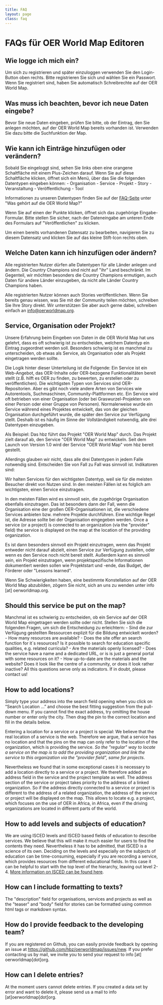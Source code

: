 ```yaml
---
title: FAQ
layout: page
class: faq
---
```

# FAQs für OER World Map Editoren

## Wie logge ich mich ein?

Um sich zu registrieren und später einzuloggen verwenden Sie den Login-Button oben rechts. Bitte registrieren Sie sich und wählen Sie ein Passwort. Wenn Sie registriert sind, haben Sie automatisch Schreibrechte auf der OER World Map.

## Was muss ich beachten, bevor ich neue Daten eingebe?

Bevor Sie neue Daten eingeben, prüfen Sie bitte, ob der Eintrag, den Sie anlegen möchten, auf der OER World Map bereits vorhanden ist. Verwenden Sie dazu bitte die Suchfunktion der Map.

## Wie kann ich Einträge hinzufügen oder verändern?

Sobald Sie eingeloggt sind, sehen Sie links oben eine orangene Schaltfläche mit einem Plus-Zeichen darauf. Wenn Sie auf diese Schaltfläche klicken, öffnet sich ein Menü, über das Sie die folgenden Datentypen eingeben können: - Organisation - Service - Projekt - Story - Veranstaltung - Veröffentlichung - Tool

Informationen zu unseren Datentypen finden Sie auf der [FAQ-Seite](https://oerworldmap.org/FAQ) unter "Was gehört auf die OER World Map?"

Wenn Sie auf einen der Punkte klicken, öffnet sich das zugehörige Eingabe-Formular. Bitte stellen Sie sicher, nach der Dateneingabe am unteren Ende des Formulars auf "Veröffentlichen" zu klicken.

Um einen bereits vorhandenen Datensatz zu bearbeiten, navigieren Sie zu diesem Datensatz und klicken Sie auf das kleine Stift-Icon rechts oben.

## Welche Daten kann ich hinzufügen oder ändern?

Alle registrierten Nutzer dürfen alle Datentypen für alle Länder anlegen und ändern. Die Country Champions sind nicht auf "ihr" Land beschränkt. Im Gegenteil, wir möchten besonders die Country Champions ermutigen, auch Daten für andere Länder einzugeben, da nicht alle Länder Country Champions haben.

Alle registrierten Nutzer können auch Stories veröffentlichen. Wenn Sie bereits genau wissen, was Sie mit der Community teilen möchten, schreiben Sie Ihre Story direkt. Wir unterstützen Sie aber auch gerne dabei, schreiben einfach an info@oerworldmap.org.

## Service, Organisation oder Projekt?

Unsere Erfahrung beim Eingeben von Daten in die OER World Map hat uns gelehrt, dass es oft schwierig ist zu entscheiden, welchem Datentyp ein Eintrag zugeordnet werden soll. Besonders schwierig ist es manchmal zu unterscheiden, ob etwas als Service, als Organisation oder als Projekt eingetragen werden sollte.

Die Logik hinter dieser Unterteilung ist die Folgende: Ein Service ist ein Web-Angebot, das OER-Inhalte oder OER-bezogene Funktionalitäten bereit stellt (z.B. hilft es OER zu finden, zu bewerten, zu erstellen oder zu veröffentlichen). Die wichtigsten Typen von Services sind OER-Repositorien. Aber es gibt noch viele andere Arten von Services wie Autorentools, Suchmaschinen, Community-Plattformen etc. Ein Service wird oft betrieben von einer Organisation (oder bei Graswurzel-Projekten von einer Person oder einer Gruppe von Personen). Normalerweise wurde ein Service während eines Projektes entwickelt, das von der gleichen Organisation durchgeführt wurde, die später den Service zur Verfügung stellt. Deshalb ist es häufig im Sinne der Vollständigkeit notwendig, alle drei Datentypen einzugeben.

Als Beispiel: Das hbz führt das Projekt "OER World Map" durch. Das Projekt zielt darauf ab, den Service "OER World Map" zu entwickeln. Seit dem Launch von Version 1.0 wird der Service "OER World Map" vom hbz bereit gestellt.

Allerdings glauben wir nicht, dass alle drei Datentypen in jedem Falle notwendig sind. Entscheiden Sie von Fall zu Fall was sinnvoll ist. Indikatoren sind:

Wir halten Services für den wichtigsten Datentyp, weil sie für die meisten Besucher direkt von Nutzen sind. In den meisten Fällen ist es folglich am wichtigsten, einen Service einzutragen.

In den meisten Fällen wird es sinnvoll sein, die zugehörige Organisation ebenfalls einzutragen. Das ist besonders dann der Fall, wenn die Organisation eine der großen OER-Organisationen ist, die verschiedene Services anbieten bzw. mehrere Projekte durchführen. Eine wichtige Regel ist, die Adresse sollte bei der Organisation eingegeben werden. Once a service (or a project) is connected to an organization (via the "provider" field) the service is displayed on the map at the location of the providing organization.

Es ist dann besonders sinnvoll ein Projekt einzutragen, wenn das Projekt entweder nicht darauf abzielt, einen Service zur Verfügung zustellen, oder wenn es den Service noch nicht bereit stellt. Außerdem kann es sinnvoll sein, ein Projekt einzutragen, wenn projektspezifische Informationen dokumentiert werden sollen wie Projektstart und -ende, das Budget, der Förderer oder "Lessons learned".

Wenn Sie Schwierigkeiten haben, eine bestimmte Konstellation auf der OER World Map abzubilden, zögern Sie nicht, sich an uns zu wenden unter info [at] oerworldmap.org.

## Should this service be put on the map?

Manchmal ist es schwierig zu entscheiden, ob ein Service auf der OER World Map eingetragen werden sollte oder nicht. Stellen Sie sich die folgenden Fragen, um sich die Entscheidung zu erleichtern: - Sind die zur Verfügung gestellten Ressourcen explizit für die Bildung entwickelt worden? - How many resources are available? - Does the site offer an search function for it`s resources? Is it possible to search for education specific qualities, e.g. related curricula? - Are the materials openly licensed? - Does the service have a name and a dedicated URL, or is is just a general portal with some resources on it? - How up-to-date are the materials and the website? Does it look like the centre of a community, or does it look rather inactive? All this questions serve only as indicators. If in doubt, please contact us!

## How to add locations?

Simply type your address into the search field opening when you click on “Search Location …” and choose the best fitting suggestion from the pull-down menu. If you cannot find the exact address, try omitting the house number or enter only the city. Then drag the pin to the correct location and fill in the details below.

Entering a location for a service or a project is special: We believe that the real location of a service is the web. Therefore we argue, that a service has no location and that the pins on the map can only refer to the location of the organization, which is providing the service. *So the "regular" way to locate a service on the map is to add the providing organization and link the service to this organization via the "provider field", same for projects*.

Nevertheless we found that in some exceptional cases it is necessary to add a location directly to a service or a project. We therefore added an address field in the service and the project template as well. The address section of the service or project takes priority to the address of a linked organization. So if the address directly connected to a service or project is different to the address of a related organization, the address of the service or project will be displayed on the map. This allows to locate e.g. a project, which focuses on the use of OER in Africa, in Africa, even if the driving organizations are located in different parts of the world.

## How to add levels and subjects of education?

We are using ISCED levels and ISCED based fields of education to describe services. We believe that this will make it much easier for users to find the contents they need. Nevertheless it has to be admitted, that ISCED is a science of its own. Deciding on the levels and especially on the subjects of education can be time-consuming, especially if you are recording a service, which provides resources from different educational fields. In this case it can be helpful to start with the top level of the hierarchy, leaving out level 2-4. [More information on ISCED can be found here](http://www.uis.unesco.org/Education/Pages/international-standard-classification-of-education.aspx).

## How can I include formatting to texts?

The "description" field for organisations, services and projects as well as the "teaser" and "body" field for stories can be formatted using common html tags or markdown syntax.

## How do I provide feedback to the developing team?

If you are registered on Github, you can easily provide feedback by opening an issue at https://github.com/hbz/oerworldmap/issues/new. If you prefer contacting us by mail, we invite you to send your request to info [at] oerworldmap[dot]org.

## How can I delete entries?

At the moment users cannot delete entries. If you created a data set by error and want to delete it, please send us a mail to info [at]oerworldmap[dot]org.